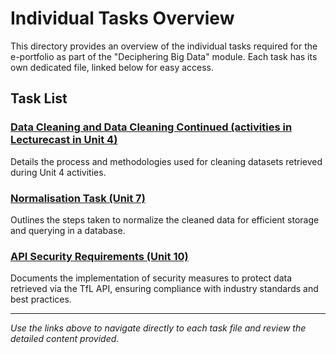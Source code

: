 # Individual Tasks Overview

This directory provides an overview of the individual tasks required for the e-portfolio as part of the "Deciphering Big Data" module. Each task has its own dedicated file, linked below for easy access.

## Task List

### [Data Cleaning and Data Cleaning Continued (activities in Lecturecast in Unit 4)](./data_cleaning_unit4.md)

Details the process and methodologies used for cleaning datasets retrieved during Unit 4 activities.

### [Normalisation Task (Unit 7)](./normalisation_task_unit7.md)

Outlines the steps taken to normalize the cleaned data for efficient storage and querying in a database.

### [API Security Requirements (Unit 10)](./api_security_requirements_unit10.md)

Documents the implementation of security measures to protect data retrieved via the TfL API, ensuring compliance with industry standards and best practices.

---

*Use the links above to navigate directly to each task file and review the detailed content provided.*
